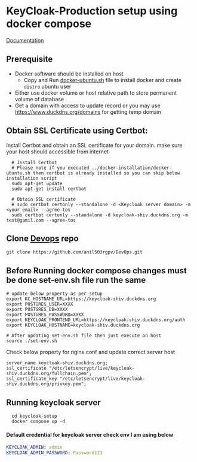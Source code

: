 # KeyCloak-Production setup using docker compose
[Documentation](https://www.keycloak.org/guides#getting-started)
## Prerequisite
* Docker software should be installed on host
  * Copy and Run [docker-ubuntu.sh](../docker-installation/docker-ubuntu.sh) file to install docker and create `distro` ubuntu user
* Either use docker volume or host relative path to store permanent volume of database
* Get a domain with access to update record or you may use https://www.duckdns.org/domains for getting temp domain

## Obtain SSL Certificate using Certbot:
Install Certbot and obtain an SSL certificate for your domain. make sure your host should accessible from internet
```shell
  # Install Certbot 
  # Please note if you executed ../docker-installation/docker-ubuntu.sh then certbot is already installed so you can skip below installation script
  sudo apt-get update
  sudo apt-get install certbot

  # Obtain SSL certificate
  # sudo certbot certonly --standalone -d <Keycloak server domain> -m <your email> --agree-tos
  sudo certbot certonly --standalone -d keycloak-shiv.duckdns.org -m test@gamil.com --agree-tos
```
## Clone [Devops](https://github.com/anil503rgpv/DevOps.git) repo
```
git clone https://github.com/anil503rgpv/DevOps.git
```
## Before Running docker compose changes must be done set-env.sh file run the same
```shell
# update below property as per setup
export KC_HOSTNAME_URL=https://keycloak-shiv.duckdns.org
export POSTGRES_USER=XXXX
export POSTGRES_DB=XXXX
export POSTGRES_PASSWORD=XXXX
export KEYCLOAK_FRONTEND_URL=https://keycloak-shiv.duckdns.org/auth
export KEYCLOAK_HOSTNAME=keycloak-shiv.duckdns.org

# After updating set-env.sh file then just execute on host
source ./set-env.sh
```
Check below property for nginx.conf and update correct server host 
```config
server_name keycloak-shiv.duckdns.org;
ssl_certificate "/etc/letsencrypt/live/keycloak-shiv.duckdns.org/fullchain.pem";
ssl_certificate_key "/etc/letsencrypt/live/keycloak-shiv.duckdns.org/privkey.pem";
```

## Running keycloak server
```shell
  cd keycloak-setup
  docker compose up -d
```
#### Default credential for keycloak server check env I am using below
```yaml
KEYCLOAK_ADMIN: admin
KEYCLOAK_ADMIN_PASSWORD: Password123
```
